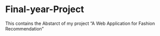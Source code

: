 # Final-year-Project

This contains the Abstarct of my project “A Web Application for Fashion Recommendation”
